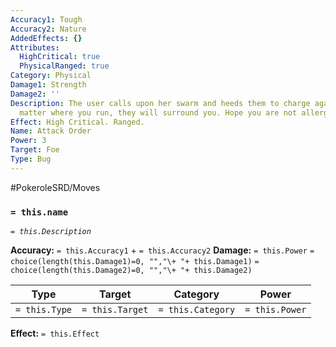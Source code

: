 ```yaml
---
Accuracy1: Tough
Accuracy2: Nature
AddedEffects: {}
Attributes:
  HighCritical: true
  PhysicalRanged: true
Category: Physical
Damage1: Strength
Damage2: ''
Description: The user calls upon her swarm and heeds them to charge against you. No
  matter where you run, they will surround you. Hope you are not allergic to bees.
Effect: High Critical. Ranged.
Name: Attack Order
Power: 3
Target: Foe
Type: Bug
---
```


#PokeroleSRD/Moves

### `= this.name`
*`= this.Description`*

**Accuracy:** `= this.Accuracy1` + `= this.Accuracy2`
**Damage:** `= this.Power` `= choice(length(this.Damage1)=0, "","\+ "+ this.Damage1)` `= choice(length(this.Damage2)=0, "","\+ "+ this.Damage2)`

| Type          | Target          | Category          | Power          |
| ------------- | --------------- | ----------------  | -------------- |
| `= this.Type` | `= this.Target` | `= this.Category` | `= this.Power` | 

**Effect:** `= this.Effect`